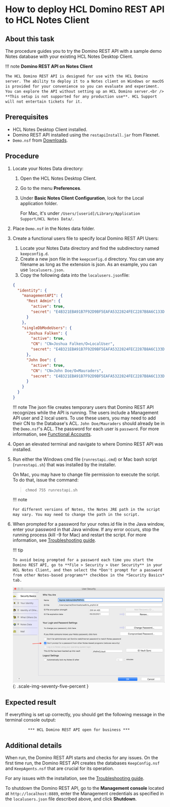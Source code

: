 # How to deploy HCL Domino REST API to HCL Notes Client

## About this task

The procedure guides you to try the Domino REST API with a sample demo Notes database with your existing HCL Notes Desktop Client.

<!-- prettier-ignore -->
!!! note
    **Domino REST API on Notes Client**

    The HCL Domino REST API is designed for use with the HCL Domino server. The ability to deploy it to a Notes client on Windows or macOS is provided for your convenience so you can evaluate and experiment. You can explore the API without setting up an HCL Domino server.<br />
    **This setup is not supported for any production use**. HCL Support will not entertain tickets for it.

## Prerequisites

- HCL Notes Desktop Client installed.
- Domino REST API installed using the `restapiInstall.jar` from Flexnet.
- `Demo.nsf` from [Downloads](../references/downloads.md).

## Procedure

1.  Locate your Notes Data directory:

    1. Open the HCL Notes Desktop Client.
    2. Go to the menu **Preferences**.
    3. Under **Basic Notes Client Configuration**, look for the Local application folder.

       For Mac, it's under `/Users/[userid]/Library/Application Support/HCL Notes Data/`.

2.  Place `Demo.nsf` in the Notes data folder.
3.  Create a functional users file to specify local Domino REST API Users:

    1. Locate your Notes Data directory and find the subdirectory named `keepconfig.d`.
    2. Create a new json file in the `keepconfig.d` directory. You can use any filename as long as the extension is json. As an example, you can use `localusers.json`.
    3. Copy the following data into the `localusers.json`file:

    ```json
    {
      "identity": {
        "managementAPI": {
          "Rest Admin": {
            "active": true,
            "secret": "E4B321EBA91B7F92D9BF5EAFA5322824FEC2287B8A6C133D7C31EFB706A2BA30:1A57478185E7AF3A98F01ECA08F0BA881DBC88BEC60AE8C6F1B1CC5CC55C11A20F676E082BF2D28BB96DB5A8CFB091C767C035B380DB4CBC7D1001EA8BE01663"
          }
        },
        "singleDbModeUsers": {
          "Joshua Falken": {
            "active": true,
            "CN": "CN=Joshua Falken/O=LocalUser",
            "secret": "E4B321EBA91B7F92D9BF5EAFA5322824FEC2287B8A6C133D7C31EFB706A2BA30:1A57478185E7AF3A98F01ECA08F0BA881DBC88BEC60AE8C6F1B1CC5CC55C11A20F676E082BF2D28BB96DB5A8CFB091C767C035B380DB4CBC7D1001EA8BE01663"
          },
          "John Doe": {
            "active": true,
            "CN": "CN=John Doe/O=Mauraders",
            "secret": "E4B321EBA91B7F92D9BF5EAFA5322824FEC2287B8A6C133D7C31EFB706A2BA30:1A57478185E7AF3A98F01ECA08F0BA881DBC88BEC60AE8C6F1B1CC5CC55C11A20F676E082BF2D28BB96DB5A8CFB091C767C035B380DB4CBC7D1001EA8BE01663"
          }
        }
      }
    }
    ```

    !!! note 
        The json file creates temporary users that Domino REST API recognizes while the API is running. The users include a Management API user and 2 local users. To use these users, you may need to add their CN to the Database's ACL. `John Doe/Mauraders` should already be in the `Demo.nsf`'s ACL. The password for each user is `password`. For more information, see [Functional Accounts](../tutorial/installconfig/functionalUsers.md).

4.  Open an elevated terminal and navigate to where Domino REST API was installed.
5.  Run either the Windows cmd file (`runrestapi.cmd`) or Mac bash script (`runrestapi.sh`) that was installed by the installer.

    On Mac, you may have to change file permission to execute the script. To do that, issue the command:

    > `chmod 755 runrestapi.sh`

    !!! note

        For different versions of Notes, the Notes JRE path in the script may vary. You may need to change the path in the script.

6.  When prompted for a password for your notes.id file in the Java window, enter your password in that Java window. If any error occurs, stop the running process (kill -9 for Mac) and restart the script. For more information, see [Troubleshooting guide](../references/troubleshooting.md).

    !!! tip

        To avoid being prompted for a password each time you start the Domino REST API, go to **File > Security > User Security** in your HCL Notes Client, and then select the *Don't prompt for a password from other Notes-based programs** checkbox in the *Security Basics* tab.

    ![OpenAPI](../assets/images/NotesSecurityPasswordOption.png){: .scale-img-seventy-five-percent }

## Expected result

If everything is set up correctly, you should get the following message in the terminal console output:

  ``` text
            *** HCL Domino REST API open for business ***
  ```

## Additional details

When run, the Domino REST API starts and checks for any issues. On the first time run, the Domino REST API creates the databases `KeepConfig.nsf` and `KeepAgents.nsf` that are crucial for its operation.

For any issues with the installation, see the [Troubleshooting guide](../references/troubleshooting.md).

To shutdown the Domino REST API, go to the **Management console** located at `http://localhost:8889`, enter the Management credentials as specified in the `localusers.json` file described above, and click **Shutdown**.
